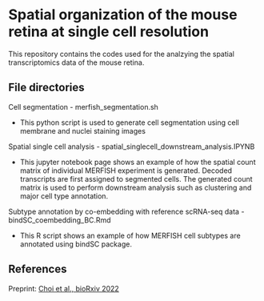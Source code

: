 # Spatial organization of the mouse retina at single cell resolution

This repository contains the codes used for the analzying the spatial transcriptomics data of the mouse retina.

## File directories

Cell segmentation - merfish_segmentation.sh

- This python script is used to generate cell segmentation using cell membrane and nuclei staining images




Spatial single cell analysis - spatial_singlecell_downstream_analysis.IPYNB

- This jupyter notebook page shows an example of how the spatial count matrix of individual MERFISH experiment is generated. Decoded transcripts are first assigned to segmented cells. The generated count matrix is used to perform downstream analysis such as clustering and major cell type annotation.




Subtype annotation by co-embedding with reference scRNA-seq data - bindSC_coembedding_BC.Rmd

- This R script shows an example of how MERFISH cell subtypes are annotated using bindSC package.




## References

Preprint: [Choi et al., bioRxiv 2022](https://doi.org/10.1101/2022.12.04.518972)

